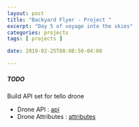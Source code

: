 ```yaml
---
layout: post
title: "Backyard Flyer - Project "
excerpt: "Day 5 of voyage into the skies"
categories: projects
tags: [ projects ]

date: 2019-02-25T08:08:50-04:00

---
```



##### TODO

Build API set for tello drone
* Drone API : [api](https://udacity.github.io/udacidrone/docs/drone-api.html)
* Drone Attributes : [attributes](https://udacity.github.io/udacidrone/docs/drone-attributes.html)
 

